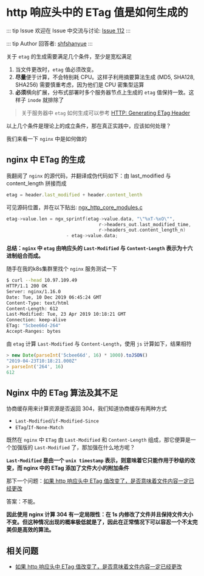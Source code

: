 # http 响应头中的 ETag 值是如何生成的



::: tip Issue 
 欢迎在 Issue 中交流与讨论: [Issue 112](https://github.com/shfshanyue/Daily-Question/issues/112) 
:::

::: tip Author 
回答者: [shfshanyue](https://github.com/shfshanyue) 
:::

关于 `etag` 的生成需要满足几个条件，至少是宽松满足

1. 当文件更改时，`etag` 值必须改变。
1. **尽量**便于计算，不会特别耗 CPU。这样子利用摘要算法生成 (MD5, SHA128, SHA256) 需要慎重考虑，因为他们是 CPU 密集型运算
1. **必须**横向扩展，分布式部署时多个服务器节点上生成的 `etag` 值保持一致。这样子 `inode` 就排除了

> 关于服务器中 `etag` 如何生成可以参考 [HTTP: Generating ETag Header](https://stackoverflow.com/questions/4533/http-generating-etag-header)

以上几个条件是理论上的成立条件，那在真正实践中，应该如何处理？

我们来看一下 `nginx` 中是如何做的

## nginx 中 ETag 的生成

我翻阅了 `nginx` 的源代码，并翻译成伪代码如下：由 last_modified 与 content_length 拼接而成

``` js
etag = header.last_modified + header.content_lenth
```

可见源码位置，并在以下贴出: [ngx_http_core_modules.c](https://github.com/nginx/nginx/blob/6c3838f9ed45f5c2aa6a971a0da3cb6ffe45b61e/src/http/ngx_http_core_module.c#L1582)

``` c
etag->value.len = ngx_sprintf(etag->value.data, "\"%xT-%xO\"",
                                  r->headers_out.last_modified_time,
                                  r->headers_out.content_length_n)
                      - etag->value.data;
```

**总结：`nginx` 中 `etag` 由响应头的 `Last-Modified` 与 `Content-Length` 表示为十六进制组合而成。**

随手在我的k8s集群里找个 `nginx` 服务测试一下

``` bash
$ curl --head 10.97.109.49
HTTP/1.1 200 OK
Server: nginx/1.16.0
Date: Tue, 10 Dec 2019 06:45:24 GMT
Content-Type: text/html
Content-Length: 612
Last-Modified: Tue, 23 Apr 2019 10:18:21 GMT
Connection: keep-alive
ETag: "5cbee66d-264"
Accept-Ranges: bytes
```

由 `etag` 计算 `Last-Modified` 与 `Content-Length`，使用 `js` 计算如下，结果相符

``` js
> new Date(parseInt('5cbee66d', 16) * 1000).toJSON()
"2019-04-23T10:18:21.000Z"
> parseInt('264', 16)
612
```

## Nginx 中的 ETag 算法及其不足

协商缓存用来计算资源是否返回 304，我们知道协商缓存有两种方式

+ `Last-Modified`/`if-Modified-Since`
+ `ETag`/`If-None-Match`

既然在 `nginx` 中 `ETag` 由 `Last-Modified` 和 `Content-Length` 组成，那它便算是一个加强版的 `Last-Modified` 了，那加强在什么地方呢？

**`Last-Modified` 是由一个 `unix timestamp` 表示，则意味着它只能作用于秒级的改变，而 nginx 中的 ETag 添加了文件大小的附加条件**

那下一个问题：[如果 http 响应头中 ETag 值改变了，是否意味着文件内容一定已经更改](https://github.com/shfshanyue/Daily-Question/issues/113)

答案：不能。

**因此使用 nginx 计算 304 有一定局限性：在 1s 内修改了文件并且保持文件大小不变。但这种情况出现的概率极低就是了，因此在正常情况下可以容忍一个不太完美但是高效的算法。**

## 相关问题

+ [如果 http 响应头中 ETag 值改变了，是否意味着文件内容一定已经更改](https://github.com/shfshanyue/Daily-Question/issues/113)
